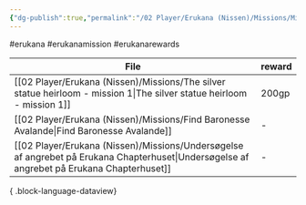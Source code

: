 ```yaml
---
{"dg-publish":true,"permalink":"/02 Player/Erukana (Nissen)/Missions/Mission rewards/"}
---
```


#erukana #erukanamission #erukanarewards 

| File                                                                                                                                          | reward |
| --------------------------------------------------------------------------------------------------------------------------------------------- | ------ |
| [[02 Player/Erukana (Nissen)/Missions/The silver statue heirloom - mission 1\|The silver statue heirloom - mission 1]]                     | 200gp  |
| [[02 Player/Erukana (Nissen)/Missions/Find Baronesse Avalande\|Find Baronesse Avalande]]                                                   | \-     |
| [[02 Player/Erukana (Nissen)/Missions/Undersøgelse af angrebet på Erukana Chapterhuset\|Undersøgelse af angrebet på Erukana Chapterhuset]] | \-     |

{ .block-language-dataview}
